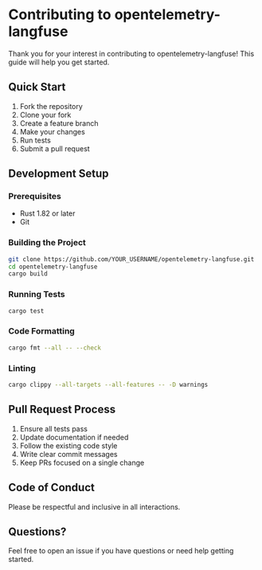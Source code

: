 # Contributing to opentelemetry-langfuse

Thank you for your interest in contributing to opentelemetry-langfuse! This guide will help you get started.

## Quick Start

1. Fork the repository
2. Clone your fork
3. Create a feature branch
4. Make your changes
5. Run tests
6. Submit a pull request

## Development Setup

### Prerequisites

- Rust 1.82 or later
- Git

### Building the Project

```bash
git clone https://github.com/YOUR_USERNAME/opentelemetry-langfuse.git
cd opentelemetry-langfuse
cargo build
```

### Running Tests

```bash
cargo test
```

### Code Formatting

```bash
cargo fmt --all -- --check
```

### Linting

```bash
cargo clippy --all-targets --all-features -- -D warnings
```

## Pull Request Process

1. Ensure all tests pass
2. Update documentation if needed
3. Follow the existing code style
4. Write clear commit messages
5. Keep PRs focused on a single change

## Code of Conduct

Please be respectful and inclusive in all interactions.

## Questions?

Feel free to open an issue if you have questions or need help getting started.